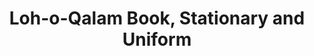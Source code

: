 ---
title: "Loh-o-Qalam Book, Stationary and Uniform"
url: /karachi/loh-o-qalam-book-stationary-and-uniform/
shop: Bücher
---